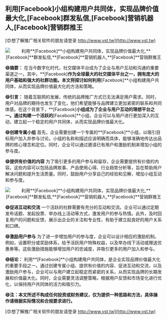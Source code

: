 ## **利用**[Facebook]**小组构建用户共同体，实现品牌价值最大化,**[Facebook]**群发私信,**[Facebook]**营销机器人,**[Facebook]**营销群推王**

[😍想了解推广相关软件的朋友请登录 http://www.vst.tw](http://www.vst.tw)

 <center><img src="https://vst.tw/MP4/tuiguang/png/3.png" alt="利用**[Facebook]**小组构建用户共同体，实现品牌价值最大化,**[Facebook]**群发私信,**[Facebook]**营销机器人,**[Facebook]**营销群推王"></center>

**😄摘要：**
在当今数字化时代，社交媒体平台成为了企业与用户互动和沟通的重要渠道之一。其中，**[Facebook]**作为全球最大的社交媒体平台之一，拥有庞大的用户基础和强大的社群功能。本文将探讨如何利用**[Facebook]**小组构建用户共同体，从而实现品牌价值最大化的方法和策略。

**😄引言：**
随着互联网的发展，传统的品牌推广方式已无法满足用户需求。同时，用户对品牌的期待也发生了变化，他们希望能够与品牌建立更加紧密的联系和共同体感。在这个背景下，**[Facebook]**小组成为了企业与用户互动的理想平台之一。通过构建一个活跃的**[Facebook]**小组，企业可以与用户进行更加深入的互动，建立起一个稳定的用户共同体，从而实现品牌价值最大化。

**😄创建专属小组**
首先，企业需要创建一个专属的**[Facebook]**小组，以吸引目标用户加入并参与讨论。小组的名称和描述应该明确而具体，能够准确地传达出品牌的核心理念和定位。同时，企业可以通过邀请已有用户和激励机制来增加小组的参与度。

**😄提供有价值的内容**
为了吸引更多的用户参与和留存，企业需要提供有价值的内容。这些内容可以包括品牌故事、产品使用心得、行业趋势分析等，旨在帮助用户解决问题和提升生活质量。同时，鼓励用户分享自己的经验和见解，增加小组互动和参与度。

 <center><img src="https://vst.tw/MP4/tuiguang/png/2.png" alt="利用**[Facebook]**小组构建用户共同体，实现品牌价值最大化,**[Facebook]**群发私信,**[Facebook]**营销机器人,**[Facebook]**营销群推王"></center>

**😄促进互动和交流**
一个活跃的社群需要有充分的互动和交流。企业可以通过定期发布话题、发起投票、举办线上活动等方式，激发用户的参与热情。此外，及时回复用户的问题和反馈，展示出企业的关注和专业性，有助于建立起良好的用户关系和口碑。

**😄激励用户参与**
为了进一步增加用户的参与度，企业可以设计相应的激励机制。例如，设置积分或奖励体系，给予活跃用户特殊权益，以及举办线下活动或赠送优惠券等。这些激励措施能够增加用户的忠诚度，并吸引更多的用户加入和参与。

**😄结论：**
利用**[Facebook]**小组构建用户共同体，是企业实现品牌价值最大化的重要手段之一。通过创建专属小组、提供有价值的内容、促进互动和交流，以及激励用户参与，企业可以与用户建立起稳定而紧密的关系，从而实现品牌的长期发展和价值最大化。同时，企业需要灵活调整策略，根据用户反馈和市场变化进行优化，以保持用户共同体的活力和吸引力。

**😄注：本文所述不构成任何投资或财务建议，仅为提供一种思路和方法，具体操作请根据实际情况和合规要求进行。**

[😍想了解推广相关软件的朋友请登录 http://www.vst.tw](http://www.vst.tw)



